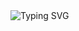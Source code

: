 <img src="https://readme-typing-svg.herokuapp.com?font=VT323&size=35&pause=1000&color=7D3BC3&center=true&vCenter=true&width=600&lines=🕵️VELOWIND%20;🧑‍💻OPERATING%20IN%20THE%20SHADOWS;CODE%20IS%20MY%20FOOTPRINT." alt="Typing SVG" />
